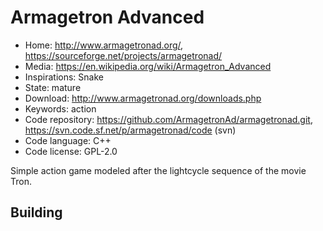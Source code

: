 # Armagetron Advanced

- Home: http://www.armagetronad.org/, https://sourceforge.net/projects/armagetronad/
- Media: https://en.wikipedia.org/wiki/Armagetron_Advanced
- Inspirations: Snake
- State: mature
- Download: http://www.armagetronad.org/downloads.php
- Keywords: action
- Code repository: https://github.com/ArmagetronAd/armagetronad.git, https://svn.code.sf.net/p/armagetronad/code (svn)
- Code language: C++
- Code license: GPL-2.0

Simple action game modeled after the lightcycle sequence of the movie Tron.

## Building


